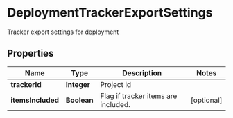 

# DeploymentTrackerExportSettings

Tracker export settings for deployment

## Properties

| Name | Type | Description | Notes |
|------------ | ------------- | ------------- | -------------|
|**trackerId** | **Integer** | Project id |  |
|**itemsIncluded** | **Boolean** | Flag if tracker items are included. |  [optional] |



